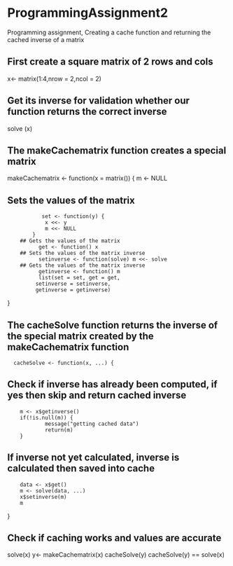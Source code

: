 # ProgrammingAssignment2
Programming assignment, Creating a cache function and returning the cached inverse of a matrix
## First create a square matrix of 2 rows and cols
x<- matrix(1:4,nrow = 2,ncol = 2)
## Get its inverse for validation whether our function returns the correct inverse
solve (x)

## The makeCachematrix function creates a special matrix
   
   makeCachematrix <- function(x = matrix()) {
                  m <- NULL

## Sets the values of the matrix
               set <- function(y) {
                x <<- y
                m <<- NULL
            }
        ## Gets the values of the matrix
              get <- function() x
        ## Sets the values of the matrix inverse
              setinverse <- function(solve) m <<- solve
        ## Gets the values of the matrix inverse
              getinverse <- function() m
              list(set = set, get = get,
             setinverse = setinverse,
             getinverse = getinverse)
}

## The cacheSolve function returns the inverse of the special matrix created by the makeCachematrix function
      cacheSolve <- function(x, ...) {


## Check if inverse has already been computed, if yes then skip and return cached inverse
        m <- x$getinverse()
        if(!is.null(m)) {
                message("getting cached data")
                return(m)
        }
## If  inverse not yet calculated, inverse is calculated then saved into cache     
        data <- x$get()
        m <- solve(data, ...)
        x$setinverse(m)
        m
  }

## Check if caching works and values are accurate
   solve(x)
   y<- makeCachematrix(x)
   cacheSolve(y)
   cacheSolve(y) == solve(x)
